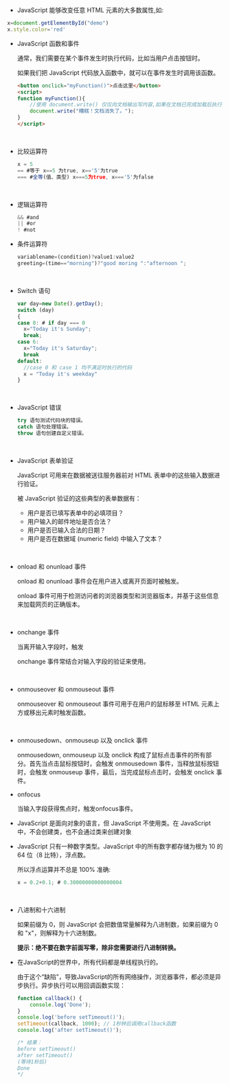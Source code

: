 * JavaScript 能够改变任意 HTML 元素的大多数属性,如:

```js
x=document.getElementById("demo")
x.style.color='red'
```



* JavaScript 函数和事件

  通常，我们需要在某个事件发生时执行代码，比如当用户点击按钮时。

  如果我们把 JavaScript 代码放入函数中，就可以在事件发生时调用该函数。

  ```html
  <button onclick="myFunction()">点击这里</button>
  <script>
  function myFunction(){
      //使用 document.write() 仅仅向文档输出写内容,如果在文档已完成加载后执行 document.write，整个 HTML 页面将被覆盖
      document.write("糟糕！文档消失了。");
  }
  </script>
  ```

  ​

* 比较运算符

  ```js
  x = 5
  == #等于 x==5 为true, x=='5'为true
  === #全等(值、类型) x===5为true, x==='5'为false
  ```
  ​

* 逻辑运算符

  ```js
  && #and
  || #or
  ! #not
  ```



* 条件运算符

  ```js
  variablename=(condition)?value1:value2 
  greeting=(time=="morning")?"good moring ":"afternoon ";
  ```

  ​

* Switch 语句

  ```js
  var day=new Date().getDay();
  switch (day)
  {
  case 0: # if day === 0
    x="Today it's Sunday";
    break;
  case 6:
    x="Today it's Saturday";
    break
  default:
    //case 0 和 case 1 均不满足时执行的代码
    x = "Today it's weekday"
  }
  ```

  ​

* JavaScript 错误

  ```js
  try 语句测试代码块的错误。
  catch 语句处理错误。
  throw 语句创建自定义错误。
  ```

  ​

* JavaScript 表单验证

  JavaScript 可用来在数据被送往服务器前对 HTML 表单中的这些输入数据进行验证。

  被 JavaScript 验证的这些典型的表单数据有：

  - 用户是否已填写表单中的必填项目？
  - 用户输入的邮件地址是否合法？
  - 用户是否已输入合法的日期？
  - 用户是否在数据域 (numeric field) 中输入了文本？

  ​

* onload 和 onunload 事件

  onload 和 onunload 事件会在用户进入或离开页面时被触发。

  onload 事件可用于检测访问者的浏览器类型和浏览器版本，并基于这些信息来加载网页的正确版本。

  ​

* onchange 事件

  当离开输入字段时，触发

  onchange 事件常结合对输入字段的验证来使用。

  ​



* onmouseover 和 onmouseout 事件

  onmouseover 和 onmouseout 事件可用于在用户的鼠标移至 HTML 元素上方或移出元素时触发函数。

  ​



* onmousedown、onmouseup 以及 onclick 事件

  onmousedown, onmouseup 以及 onclick 构成了鼠标点击事件的所有部分。首先当点击鼠标按钮时，会触发 onmousedown 事件，当释放鼠标按钮时，会触发 onmouseup 事件，最后，当完成鼠标点击时，会触发 onclick 事件。



* onfocus

  当输入字段获得焦点时，触发onfocus事件。



* JavaScript 是面向对象的语言，但 JavaScript 不使用类。在 JavaScript 中，不会创建类，也不会通过类来创建对象



* JavaScript 只有一种数字类型。JavaScript 中的所有数字都存储为根为 10 的 64 位（8 比特），浮点数。

  所以浮点运算并不总是 100% 准确:

  ```js
  x = 0.2+0.1; # 0.30000000000000004
  ```

  ​

* 八进制和十六进制

  如果前缀为 0，则 JavaScript 会把数值常量解释为八进制数，如果前缀为 0 和 "x"，则解释为十六进制数。

  **提示：绝不要在数字前面写零，除非您需要进行八进制转换。**



* 在JavaScript的世界中，所有代码都是单线程执行的。

  由于这个“缺陷”，导致JavaScript的所有网络操作，浏览器事件，都必须是异步执行。异步执行可以用回调函数实现：

  ```js
  function callback() {
      console.log('Done');
  }
  console.log('before setTimeout()');
  setTimeout(callback, 1000); // 1秒钟后调用callback函数
  console.log('after setTimeout()');

  /* 结果：
  before setTimeout()
  after setTimeout()
  (等待1秒后)
  Done
  */
  ```

  ​



